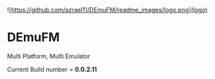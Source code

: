 ![https://github.com/azrael11/DEmuFM/readme_images/logo.png](logo)


# DEmuFM
Multi Platform, Multi Emulator 

Current Build number = **0.0.2.11**

